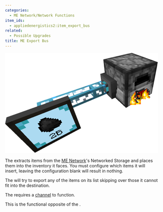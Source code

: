 ```yaml
---
categories:
  - ME Network/Network Functions
item_ids:
  - appliedenergistics2:item_export_bus
related:
  - Possible Upgrades
title: ME Export Bus
---
```


![A Image of an Export Bus](../../../../public/assets/large/export_bus.png)

The <ItemLink id="appliedenergistics2:item_export_bus"/> extracts items from the
[ME Network](../../me-network.md)'s Networked Storage and places them into the inventory it faces.
You must configure which items it will insert, leaving the configuration blank will result in nothing.

The <ItemLink id="appliedenergistics2:item_export_bus"/> will try to export any of the items on its list
skipping over those it cannot fit into the destination.

The <ItemLink id="appliedenergistics2:item_export_bus"/> requires a [channel](../../channels.md) to function.

This is the functional opposite of the <ItemLink id="appliedenergistics2:item_import_bus"/>.

<RecipeFor id="appliedenergistics2:item_export_bus"/>
